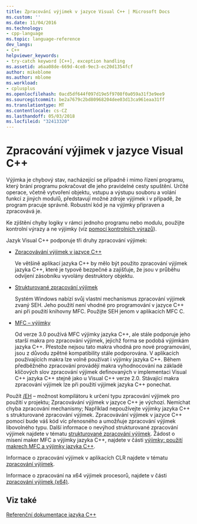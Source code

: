 ```yaml
---
title: Zpracování výjimek v jazyce Visual C++ | Microsoft Docs
ms.custom: ''
ms.date: 11/04/2016
ms.technology:
- cpp-language
ms.topic: language-reference
dev_langs:
- C++
helpviewer_keywords:
- try-catch keyword [C++], exception handling
ms.assetid: a6aa08de-669d-4ce8-9ec3-ec20d1354fcf
author: mikeblome
ms.author: mblome
ms.workload:
- cplusplus
ms.openlocfilehash: 0acd5df644f097d19e5f9708f0a059a31f3e9ee9
ms.sourcegitcommit: be2a7679c2bd80968204dee03d13ca961eaa31ff
ms.translationtype: MT
ms.contentlocale: cs-CZ
ms.lasthandoff: 05/03/2018
ms.locfileid: "32413320"
---
```

# <a name="exception-handling-in-visual-c"></a>Zpracování výjimek v jazyce Visual C++
Výjimka je chybový stav, nacházející se případně i mimo řízení programu, který brání programu pokračovat dle jeho pravidelné cesty spuštění. Určité operace, včetně vytvoření objektu, vstupu a výstupu souboru a volání funkcí z jiných modulů, představují možné zdroje výjimek i v případě, že program pracuje správně. Robustní kód je na výjimky připraven a zpracovává je.  
  
 Ke zjištění chyby logiky v rámci jednoho programu nebo modulu, použijte kontrolní výrazy a ne výjimky (viz [pomocí kontrolních výrazů](/visualstudio/debugger/c-cpp-assertions)).  
  
 Jazyk Visual C++ podporuje tři druhy zpracování výjimek:  
  
-   [Zpracovávání výjimek v jazyce C++](../cpp/cpp-exception-handling.md)  
  
     Ve většině aplikací jazyka C++ by mělo být použito zpracování výjimek jazyka C++, které je typově bezpečné a zajišťuje, že jsou v průběhu odvíjení zásobníku vyvolány destruktory objektu.  
  
-   [Strukturované zpracování výjimek](../cpp/structured-exception-handling-c-cpp.md)  
  
     Systém Windows nabízí svůj vlastní mechanismus zpracování výjimek zvaný SEH. Jeho použití není vhodné pro programování v jazyce C++ ani při použití knihovny MFC. Použijte SEH jenom v aplikacích MFC C.  
  
-   [MFC – výjimky](../mfc/exception-handling-in-mfc.md)  
  
     Od verze 3.0 používá MFC výjimky jazyka C++, ale stále podporuje jeho starší makra pro zpracování výjimek, jejichž forma se podobá výjimkám jazyka C++. Přestože nejsou tato makra vhodná pro nové programování, jsou z důvodu zpětné kompatibility stále podporována. V aplikacích používajících makra lze volně používat i výjimky jazyka C++. Během předběžného zpracování provádějí makra vyhodnocování na základě klíčových slov zpracování výjimek definovaných v implementaci Visual C++ jazyka C++ stejně jako u Visual C++ verze 2.0. Stávající makra zpracování výjimek lze při použití výjimek jazyka C++ ponechat.  
  
 Použít [/EH](../build/reference/eh-exception-handling-model.md) – možnost kompilátoru k určení typu zpracování výjimek pro použití v projektu; Zpracovávání výjimek v jazyce C++ je výchozí. Nemíchat chyba zpracování mechanismy; Například nepoužívejte výjimky jazyka C++ s strukturované zpracování výjimek. Zpracovávání výjimek v jazyce C++ pomocí bude váš kód víc přenosného a umožňuje zpracování výjimek libovolného typu. Další informace o nevýhod strukturované zpracování výjimek najdete v tématu [strukturované zpracování výjimek](../cpp/structured-exception-handling-c-cpp.md). Žádost o mísení maker MFC a výjimky jazyka C++, najdete v části [výjimky: použití makrech MFC a výjimky jazyka C++](../mfc/exceptions-using-mfc-macros-and-cpp-exceptions.md).  
  
 Informace o zpracování výjimek v aplikacích CLR najdete v tématu [zpracování výjimek](../windows/exception-handling-cpp-component-extensions.md).  
  
 Informace o zpracování na x64 výjimek procesorů, najdete v části [zpracování výjimek (x64)](../build/exception-handling-x64.md).  
  
## <a name="see-also"></a>Viz také  
 [Referenční dokumentace jazyka C++](../cpp/cpp-language-reference.md)